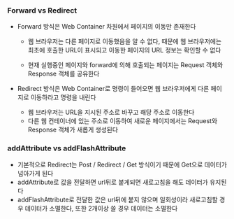 ### Forward vs Redirect

- Forward 방식은 Web Container 차원에서 페이지의 이동만 존재한다

  - 웹 브라우저는 다른 페이지로 이동했음을 알 수 없다, 때문에 웹 브라우저에는 최초에 호출한 URL이 표시되고 이동한 페이지의 URL 정보는 확인할 수 없다

  - 현재 실행중인 페이지와 forward에 의해 호출되는 페이지는 Request 객체와 Response 객체를 공유한다

- Redirect 방식은 Web Container로 명령이 들어오면 웹 브라우저에게 다른 페이지로 이동하라고 명령을 내린다

  - 웹 브라우저는 URL을 지시된 주소로 바꾸고 해당 주소로 이동한다
  - 다른 웹 컨테이너에 있는 주소로 이동하여 새로운 페이지에서는 Request와 Response 객체가 새롭게 생성된다

### addAttribute vs addFlashAttribute

- 기본적으로 Redirect는 Post / Redirect / Get 방식이기 때문에 Get으로 데이터가 넘아가게 된다
- addAttribute로 값을 전달하면 url뒤로 붙게되면 새로고침을 해도 데이터가 유지된다
- addFlashAttribute로 전달한 값은 url뒤에 붙지 않으며 일회성이라 새로고침할 경우 데이터가 소멸한다, 또한 2개이상 쓸 경우 데이터는 소멸한다

